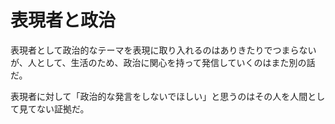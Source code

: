 # 表現者と政治

表現者として政治的なテーマを表現に取り入れるのはありきたりでつまらないが、人として、生活のため、政治に関心を持って発信していくのはまた別の話だ。

表現者に対して「政治的な発言をしないでほしい」と思うのはその人を人間として見てない証拠だ。
